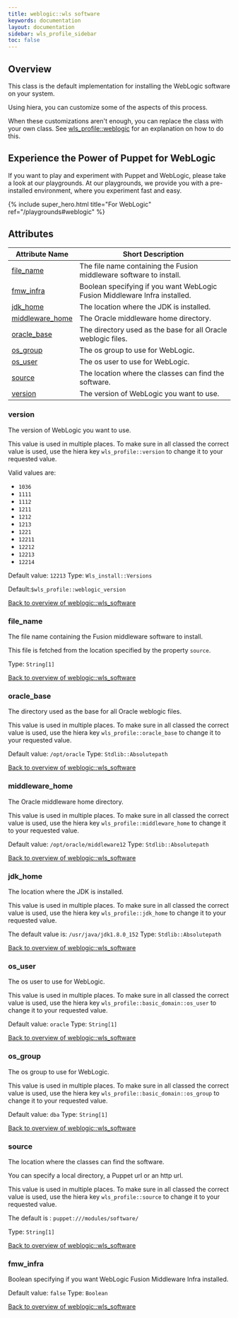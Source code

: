 ```yaml
---
title: weblogic::wls software
keywords: documentation
layout: documentation
sidebar: wls_profile_sidebar
toc: false
---
```

## Overview

This class is the default implementation for installing the WebLogic software on your system.

Using hiera, you can customize some of the aspects of this process.

When these customizations aren't enough, you can replace the class with your own class. See [wls_profile::weblogic](./weblogic.html) for an explanation on how to do this.






## Experience the Power of Puppet for WebLogic

If you want to play and experiment with Puppet and WebLogic, please take a look at our playgrounds. At our playgrounds, we provide you with a pre-installed environment, where you experiment fast and easy.

{% include super_hero.html title="For WebLogic" ref="/playgrounds#weblogic" %}


## Attributes



Attribute Name                                             | Short Description                                                          |
---------------------------------------------------------- | -------------------------------------------------------------------------- |
[file_name](#weblogic::wls_software_file_name)             | The file name containing the Fusion middleware software to install.        |
[fmw_infra](#weblogic::wls_software_fmw_infra)             | Boolean specifying if you want WebLogic Fusion Middleware Infra installed. |
[jdk_home](#weblogic::wls_software_jdk_home)               | The location where the JDK is installed.                                   |
[middleware_home](#weblogic::wls_software_middleware_home) | The Oracle middleware home directory.                                      |
[oracle_base](#weblogic::wls_software_oracle_base)         | The directory used as the base for all Oracle weblogic files.              |
[os_group](#weblogic::wls_software_os_group)               | The os group to use for WebLogic.                                          |
[os_user](#weblogic::wls_software_os_user)                 | The os user to use for WebLogic.                                           |
[source](#weblogic::wls_software_source)                   | The location where the classes can find the software.                      |
[version](#weblogic::wls_software_version)                 | The version of WebLogic you want to use.                                   |




### version<a name='weblogic::wls_software_version'>

The version of WebLogic you want to use.

This value is used in multiple places. To make sure in all classed the correct value is used, use the hiera key `wls_profile::version` to change it to your requested value.

Valid values are:

  - `1036`
  - `1111`
  - `1112`
  - `1211`
  - `1212`
  - `1213`
  - `1221`
  - `12211`
  - `12212`
  - `12213`
  - `12214`

Default value: `12213`
Type: `Wls_install::Versions`

Default:`$wls_profile::weblogic_version`

[Back to overview of weblogic::wls_software](#attributes)

### file_name<a name='weblogic::wls_software_file_name'>

The file name containing the Fusion middleware software to install.

This file is fetched from the location specified by the property `source`.


Type: `String[1]`


[Back to overview of weblogic::wls_software](#attributes)

### oracle_base<a name='weblogic::wls_software_oracle_base'>

The directory used as the base for all Oracle weblogic files.

This value is used in multiple places. To make sure in all classed the correct value is used, use the hiera key `wls_profile::oracle_base` to change it to your requested value.

Default value: `/opt/oracle`
Type: `Stdlib::Absolutepath`


[Back to overview of weblogic::wls_software](#attributes)

### middleware_home<a name='weblogic::wls_software_middleware_home'>

The Oracle middleware home directory.

This value is used in multiple places. To make sure in all classed the correct value is used, use the hiera key `wls_profile::middleware_home` to change it to your requested value.

Default value: `/opt/oracle/middleware12`
Type: `Stdlib::Absolutepath`


[Back to overview of weblogic::wls_software](#attributes)

### jdk_home<a name='weblogic::wls_software_jdk_home'>

The location where the JDK is installed.

This value is used in multiple places. To make sure in all classed the correct value is used, use the hiera key `wls_profile::jdk_home` to change it to your requested value.

The default value is: `/usr/java/jdk1.8.0_152`
Type: `Stdlib::Absolutepath`


[Back to overview of weblogic::wls_software](#attributes)

### os_user<a name='weblogic::wls_software_os_user'>

The os user to use for WebLogic.

This value is used in multiple places. To make sure in all classed the correct value is used, use the hiera key `wls_profile::basic_domain::os_user` to change it to your requested value.

Default value: `oracle`
Type: `String[1]`


[Back to overview of weblogic::wls_software](#attributes)

### os_group<a name='weblogic::wls_software_os_group'>

The os group to use for WebLogic.

This value is used in multiple places. To make sure in all classed the correct value is used, use the hiera key `wls_profile::basic_domain::os_group` to change it to your requested value.

Default value: `dba`
Type: `String[1]`


[Back to overview of weblogic::wls_software](#attributes)

### source<a name='weblogic::wls_software_source'>

The location where the classes can find the software. 

You can specify a local directory, a Puppet url or an http url.

This value is used in multiple places. To make sure in all classed the correct value is used, use the hiera key `wls_profile::source` to change it to your requested value.

The default is : `puppet:///modules/software/`

Type: `String[1]`


[Back to overview of weblogic::wls_software](#attributes)

### fmw_infra<a name='weblogic::wls_software_fmw_infra'>

Boolean specifying if you want WebLogic Fusion Middleware Infra installed.

Default value: `false`
Type: `Boolean`


[Back to overview of weblogic::wls_software](#attributes)
